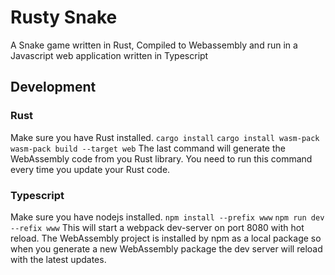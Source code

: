 # Rusty Snake
A Snake game written in Rust, Compiled to Webassembly and run in a Javascript web application written in Typescript

## Development
### Rust
Make sure you have Rust installed.
`cargo install`
`cargo install wasm-pack`
`wasm-pack build --target web`
The last command will generate the WebAssembly code from you Rust library. You need to run this command every time you update your Rust code.

### Typescript
Make sure you have nodejs installed.
`npm install --prefix www`
`npm run dev --refix www`
This will start a webpack dev-server on port 8080 with hot reload. The WebAssembly project is installed by npm as a local package so when you generate a new WebAssembly package the dev server will reload with the latest updates.
